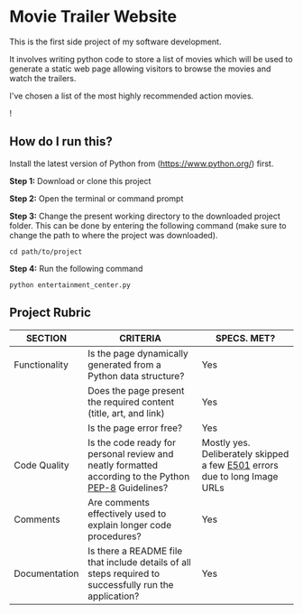 # Movie Trailer Website

This is the first side project of my software development. 

It involves writing python code to store a list of movies which will be used to generate a static web page allowing visitors to browse the movies and watch the trailers.

I've chosen a list of the most highly recommended action movies. 


!


## How do I run this?

Install the latest version of Python from (https://www.python.org/) first. 

**Step 1:** Download or clone this project

**Step 2:** Open the terminal or command prompt

**Step 3:** Change the present working directory to the downloaded project folder. This can be done by entering the following command (make sure to change the path to where the project was downloaded).

`cd path/to/project`

**Step 4:** Run the following command

`python entertainment_center.py`


## Project Rubric

|SECTION|CRITERIA|SPECS. MET?|
|---|---|---|
|Functionality|Is the page dynamically generated from a Python data structure?|Yes|
||Does the page present the required content (title, art, and link)|Yes|
||Is the page error free?|Yes|
|Code Quality|Is the code ready for personal review and neatly formatted according to the Python [PEP-8](http://pep8online.com/) Guidelines?|Mostly yes. Deliberately skipped a few [E501](https://www.python.org/dev/peps/pep-0008/#maximum-line-length) errors due to long Image URLs|
|Comments|Are comments effectively used to explain longer code procedures?|Yes|
|Documentation|Is there a README file that include details of all steps required to successfully run the application?|Yes|
